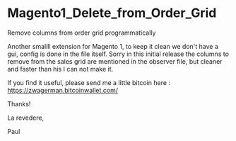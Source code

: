 # Magento1_Delete_from_Order_Grid
Remove columns from order grid programmatically

Another smallll extension for Magento 1, to keep it clean we don't have a gui, config is done in the file itself.
Sorry in this initial release the columns to remove from the sales grid are mentioned in the observer file, but cleaner
and faster than his I can not make it.

If you find it useful, please send me a little bitcoin here : https://zwagerman.bitcoinwallet.com/

Thanks!

La revedere,

Paul
